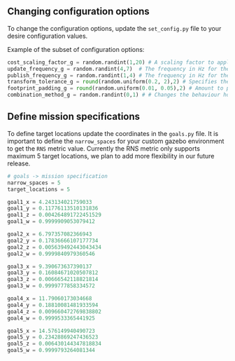 ## Changing configuration options
To change the configuration options, update the `set_config.py` file to your desire configuration values.

Example of the subset of configuration options:
```python
cost_scaling_factor_g = random.randint(1,20) # A scaling factor to apply to cost values during inflation
update_frequency_g = random.randint(4,7)  # The frequency in Hz for the map to be updated.
publish_frequency_g = random.randint(1,4) # The frequency in Hz for the map to be publish display information.
transform_tolerance_g = round(random.uniform(0.2, 2),2) # Specifies the delay in transform (tf) data that is tolerable in seconds.  For example, a transform being 0.2 seconds out-of-date may be tolerable, but a transform being 8 seconds out of date is not.
footprint_padding_g = round(random.uniform(0.01, 0.05),2) # Amount to pad footprint (m).
combination_method_g = random.randint(0,1) # # Changes the behaviour how the obstacle_layer handles incoming data from layers beyond it. Possible values are "Overwrite" (0), "Maximum" (1) and "Nothing" (99).
```

## Define mission specifications
To define target locations update the coordinates in the `goals.py` file. It is important to define the `narrow_spaces` for your custom gazebo environment to get the `RNS` metric value. Currently the RNS metric only supports maximum 5 target locations, we plan to add more flexibility in our future release.
```python
# goals -> mission specification
narrow_spaces = 5
target_locations = 5

goal1_x = 4.243134021759033
goal1_y = 0.11776113510131836
goal1_z = 0.004264891722451529
goal1_w = 0.9999909053079412

goal2_x = 6.797357082366943
goal2_y = 0.17836666107177734
goal2_z = 0.005639492443043434
goal2_w = 0.9999840979360546

goal3_x = 9.390673637390137
goal3_y = 0.16084671020507812
goal3_z = 0.00666542118821814
goal3_w = 0.9999777858334572

goal4_x = 11.79060173034668
goal4_y = 0.18810081481933594
goal4_z = 0.009660472769838802
goal4_w = 0.9999533365441925

goal5_x = 14.576149940490723
goal5_y = 0.23428869247436523
goal5_z = 0.006430144347818834
goal5_w = 0.9999793264081344
```

